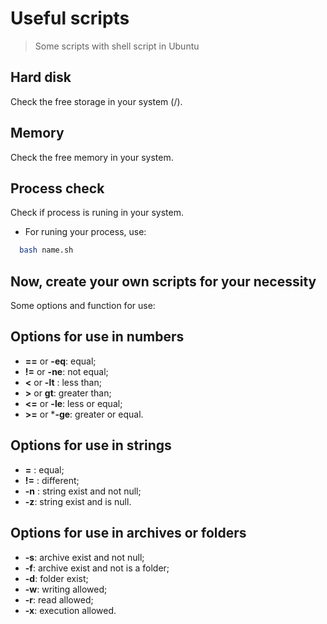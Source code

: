 # Useful scripts
>Some scripts with shell script in Ubuntu

## Hard disk
Check the free storage in your system (/).

## Memory
Check the free memory in your system.

## Process check
Check if process is runing in your system.

- For runing your process, use:

```bash
  bash name.sh
```

## Now, create your own scripts for your necessity

Some options and function for use:

## Options for use in numbers
- **==** or **-eq**: equal;
- **!=** or **-ne**: not equal;
- **<** or **-lt** : less than;
- **>** or **gt**: greater than;
- **<=** or **-le**: less or equal;
- **>=** or ***-ge**: greater or equal.

## Options for use in strings
- **=** : equal;
- **!=** : different;
- **-n** : string exist and not null;
- **-z**: string exist and is null.

## Options for use in archives or folders
- **-s**: archive exist and not null;
- **-f**: archive exist and not is a folder;
- **-d**: folder exist;
- **-w**: writing allowed;
- **-r**: read allowed;
- **-x**: execution allowed.
